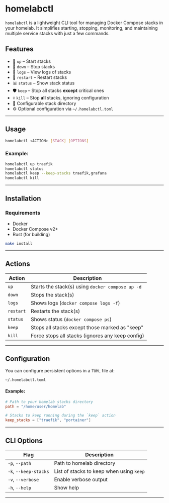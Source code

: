 # homelabctl

`homelabctl` is a lightweight CLI tool for managing Docker Compose stacks in your homelab.
It simplifies starting, stopping, monitoring, and maintaining multiple service stacks with just a few commands.

## Features

* 🔼 `up` – Start stacks
* 🔽 `down` – Stop stacks
* 📜 `logs` – View logs of stacks
* 🔁 `restart` – Restart stacks
* 📊 `status` – Show stack status
* 🛡️ `keep` – Stop all stacks **except** critical ones
* 💀 `kill` – Stop **all** stacks, ignoring configuration
* 📁 Configurable stack directory
* ⚙️ Optional configuration via `~/.homelabctl.toml`

---

## Usage

```bash
homelabctl <ACTION> [STACK] [OPTIONS]
```

### Example:

```bash
homelabctl up traefik
homelabctl status
homelabctl keep --keep-stacks traefik,grafana
homelabctl kill
```

---

## Installation

### Requirements

* Docker
* Docker Compose v2+
* Rust (for building)


```bash
make install
```

---

## Actions

| Action    | Description                                      |
| --------- | ------------------------------------------------ |
| `up`      | Starts the stack(s) using `docker compose up -d` |
| `down`    | Stops the stack(s)                               |
| `logs`    | Shows logs (`docker compose logs -f`)            |
| `restart` | Restarts the stack(s)                            |
| `status`  | Shows status (`docker compose ps`)               |
| `keep`    | Stops all stacks except those marked as "keep"   |
| `kill`    | Force stops all stacks (ignores any keep config) |

---

## Configuration

You can configure persistent options in a `TOML` file at:

```
~/.homelabctl.toml
```

#### Example:

```toml
# Path to your homelab stacks directory
path = "/home/user/homelab"

# Stacks to keep running during the `keep` action
keep_stacks = ["traefik", "portainer"]
```

---

## CLI Options

| Flag                  | Description                              |
| --------------------- | ---------------------------------------- |
| `-p`, `--path`        | Path to homelab directory                |
| `-k`, `--keep-stacks` | List of stacks to keep when using `keep` |
| `-v`, `--verbose`     | Enable verbose output                    |
| `-h`, `--help`        | Show help                                |

---

